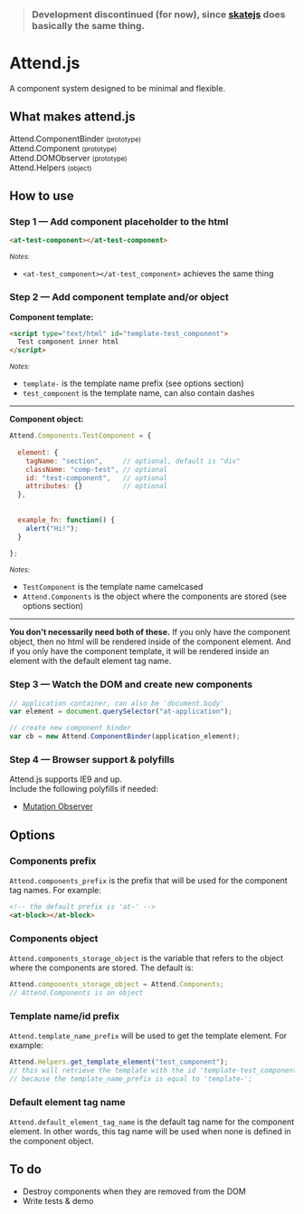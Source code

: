 > ### Development discontinued (for now), since [skatejs](https://github.com/skatejs/skatejs) does basically the same thing.


# Attend.js

A component system designed to be minimal and flexible.




## What makes attend.js

Attend.ComponentBinder <small>(prototype)</small>  
Attend.Component <small>(prototype)</small>  
Attend.DOMObserver <small>(prototype)</small>  
Attend.Helpers <small>(object)</small>  




## How to use

### Step 1 — Add component placeholder to the html

```html
<at-test-component></at-test-component>
```

<small>*Notes:*</small>

- `<at-test_component></at-test_component>` achieves the same thing



### Step 2 — Add component template and/or object

__Component template:__

```html
<script type="text/html" id="template-test_component">
  Test component inner html
</script>
```

<small>*Notes:*</small>

- `template-` is the template name prefix (see options section)
- `test_component` is the template name, can also contain dashes

---

__Component object:__

```javascript
Attend.Components.TestComponent = {
  
  element: {
    tagName: "section",     // optional, default is "div"
    className: "comp-test", // optional
    id: "test-component",   // optional
    attributes: {}          // optional
  },
  
  
  example_fn: function() {
    alert("Hi!");
  }
  
};
```

<small>*Notes:*</small>

- `TestComponent` is the template name camelcased
- `Attend.Components` is the object where the components are stored (see options section)

---

__You don't necessarily need both of these.__ If you only have the component object, then no html will be rendered inside of the component element. And if you only have the component template, it will be rendered inside an element with the default element tag name.



### Step 3 — Watch the DOM and create new components

```javascript
// application container, can also be 'document.body'
var element = document.querySelector("at-application");

// create new component binder
var cb = new Attend.ComponentBinder(application_element);
```



### Step 4 — Browser support & polyfills

Attend.js supports IE9 and up.  
Include the following polyfills if needed:

- [Mutation Observer](https://github.com/Polymer/MutationObservers)




## Options

### Components prefix

`Attend.components_prefix` is the prefix that will be used for the component tag names. For example:

```html
<!-- the default prefix is 'at-' -->
<at-block></at-block>
```



### Components object

`Attend.components_storage_object` is the variable that refers to the object where the components are stored. The default is:

```javascript
Attend.components_storage_object = Attend.Components;
// Attend.Components is an object
```



### Template name/id prefix

`Attend.template_name_prefix` will be used to get the template element. For example:

```javascript
Attend.Helpers.get_template_element("test_component");
// this will retrieve the template with the id 'template-test_component',
// because the template_name_prefix is equal to 'template-';
```



### Default element tag name

`Attend.default_element_tag_name` is the default tag name for the component element. In other words, this tag name will be used when none is defined in the component object.




## To do

- Destroy components when they are removed from the DOM
- Write tests & demo
